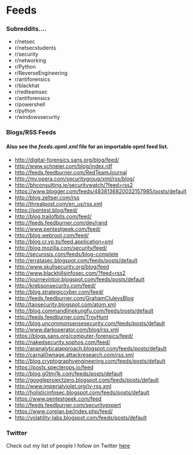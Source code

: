 # Feeds

### Subreddits....
* r/netsec
* r/netsecstudents
* r/security
* r/networking
* r/Python
* r/ReverseEngineering
* r/antiforensics
* r/blackhat
* r/redteamsec
* r/antiforensics
* r/powershell
* r/python
* r/windowssecurity


### Blogs/RSS Feeds
#### Also see the *feeds.opml.xml* file for an importable opml feed list.
* http://digital-forensics.sans.org/blog/feed/
* http://www.schneier.com/blog/index.rdf
* http://feeds.feedburner.com/RedTeamJournal
* http://my.opera.com/securitygroup/xml/rss/blog/
* http://bhconsulting.ie/securitywatch/?feed=rss2
* https://www.blogger.com/feeds/4838136820032157985/posts/default
* http://blog.zeltser.com/rss
* http://threatpost.com/en_us/rss.xml
* https://pentest.blog/feed/
* http://blog.trailofbits.com/feed/
* http://feeds.feedburner.com/dev/rand
* http://www.pentestgeek.com/feed/
* http://blog.webroot.com/feed/
* http://blog.cr.yp.to/feed.application=xml
* http://blog.mozilla.com/security/feed/
* http://securosis.com/feeds/blog-complete
* http://erratasec.blogspot.com/feeds/posts/default
* http://www.skullsecurity.org/blog/feed
* http://www.blackhillsinfosec.com/?feed=rss2
* http://journeyintoir.blogspot.com/feeds/posts/default
* http://krebsonsecurity.com/feed/
* http://blog.strategiccyber.com/feed/
* http://feeds.feedburner.com/GrahamCluleysBlog
* http://taosecurity.blogspot.com/atom.xml
* http://blog.commandlinekungfu.com/feeds/posts/default
* http://feeds.feedburner.com/TroyHunt
* http://blog.uncommonsensesecurity.com/feeds/posts/default
* http://www.darkoperator.com/blog/rss.xml
* https://blogs.sans.org/computer-forensics/feed/
* http://nakedsecurity.sophos.com/feed/
* http://ananalyticalapproach.blogspot.com/feeds/posts/default
* http://carnal0wnage.attackresearch.com/rss.xml
* http://blog.cryptographyengineering.com/feeds/posts/default
* https://posts.specterops.io/feed
* http://blog.g0tmi1k.com/feeds/posts/default
* http://googleprojectzero.blogspot.com/feeds/posts/default
* http://www.imperialviolet.org/iv-rss.xml
* http://holisticinfosec.blogspot.com/feeds/posts/default
* https://www.pentestgeek.com/feed
* http://feeds.feedburner.com/securityexpert
* https://www.corelan.be/index.php/feed/
* http://volatility-labs.blogspot.com/feeds/posts/default

### Twitter
Check out my list of people I follow on Twitter [here](https://github.com/shellsharks/assorted/blob/master/apis/twitter/userlist.txt)
